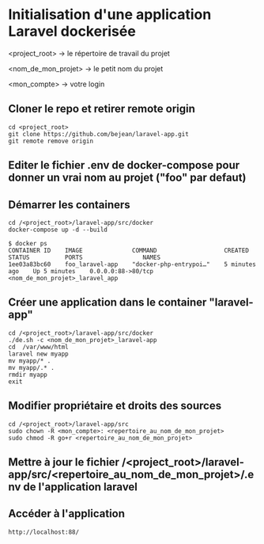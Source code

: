 # Initialisation d'une application Laravel dockerisée

<project_root> -> le répertoire de travail du projet

<nom_de_mon_projet> -> le petit nom du projet

<mon_compte> -> votre login


## Cloner le repo et retirer remote origin
    cd <project_root>
    git clone https://github.com/bejean/laravel-app.git
    git remote remove origin


## Editer le fichier .env de docker-compose pour donner un vrai nom au projet ("foo" par defaut)


## Démarrer les containers
    cd /<project_root>/laravel-app/src/docker
    docker-compose up -d --build

    $ docker ps
    CONTAINER ID    IMAGE              COMMAND                   CREATED          STATUS          PORTS                 NAMES
    1ee03a83bc60    foo_laravel-app    "docker-php-entrypoi…"    5 minutes ago    Up 5 minutes    0.0.0.0:88->80/tcp    <nom_de_mon_projet>_laravel_app


## Créer une application dans le container "laravel-app"
    cd /<project_root>/laravel-app/src/docker
    ./de.sh -c <nom_de_mon_projet>_laravel-app
    cd  /var/www/html
    laravel new myapp
    mv myapp/* .
    mv myapp/.* .
    rmdir myapp
    exit


## Modifier propriétaire et droits des sources
    cd /<project_root>/laravel-app/src
    sudo chown -R <mon_compte>: <repertoire_au_nom_de_mon_projet>
    sudo chmod -R go+r <repertoire_au_nom_de_mon_projet>


## Mettre à jour le fichier /<project_root>/laravel-app/src/<repertoire_au_nom_de_mon_projet>/.env de l'application laravel


## Accéder à l'application
    http://localhost:88/



